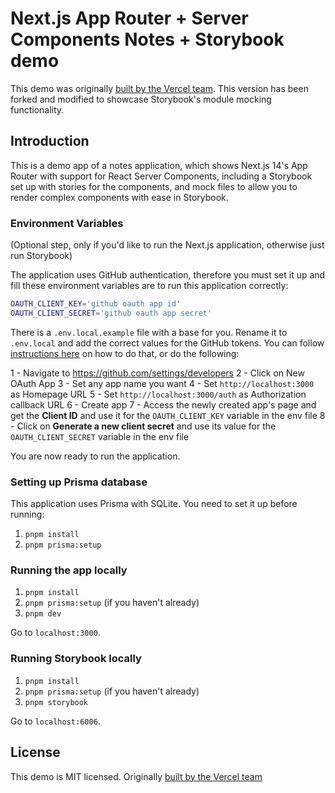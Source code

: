 # Next.js App Router + Server Components Notes + Storybook demo

This demo was originally [built by the Vercel team](https://github.com/vercel/server-components-notes-demo). This version has been forked and modified to showcase Storybook's module mocking functionality.

## Introduction

This is a demo app of a notes application, which shows Next.js 14's App Router with support for React Server Components, including a Storybook set up with stories for the components, and mock files to allow you to render complex components with ease in Storybook.

### Environment Variables

(Optional step, only if you'd like to run the Next.js application, otherwise just run Storybook)

The application uses GitHub authentication, therefore you must set it up and fill these environment variables are to run this application correctly:

```bash
OAUTH_CLIENT_KEY='github oauth app id'
OAUTH_CLIENT_SECRET='github oauth app secret'
```

There is a `.env.local.example` file with a base for you. Rename it to `.env.local` and add the correct values for the GitHub tokens. You can follow [instructions here](https://docs.github.com/en/apps/oauth-apps/building-oauth-apps/creating-an-oauth-app) on how to do that, or do the following:

1 - Navigate to https://github.com/settings/developers
2 - Click on New OAuth App
3 - Set any app name you want
4 - Set `http://localhost:3000` as Homepage URL
5 - Set `http://localhost:3000/auth` as Authorization callback URL
6 - Create app
7 - Access the newly created app's page and get the **Client ID** and use it for the `OAUTH_CLIENT_KEY` variable in the env file
8 - Click on **Generate a new client secret** and use its value for the `OAUTH_CLIENT_SECRET` variable in the env file

You are now ready to run the application.

### Setting up Prisma database

This application uses Prisma with SQLite. You need to set it up before running:

1. `pnpm install`
2. `pnpm prisma:setup`

### Running the app locally

1. `pnpm install`
2. `pnpm prisma:setup` (if you haven't already)
3. `pnpm dev`

Go to `localhost:3000`.

### Running Storybook locally

1. `pnpm install`
2. `pnpm prisma:setup` (if you haven't already)
3. `pnpm storybook`

Go to `localhost:6006`.

## License

This demo is MIT licensed. Originally [built by the Vercel team](https://github.com/vercel/server-components-notes-demo)
